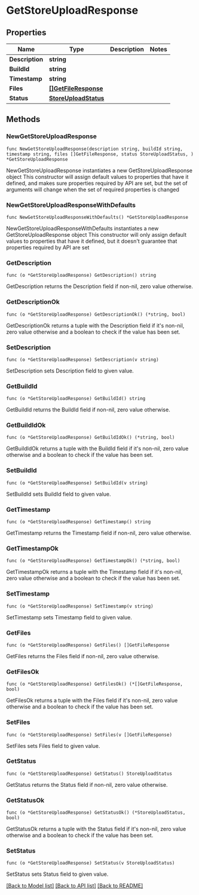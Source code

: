 # GetStoreUploadResponse

## Properties

Name | Type | Description | Notes
------------ | ------------- | ------------- | -------------
**Description** | **string** |  | 
**BuildId** | **string** |  | 
**Timestamp** | **string** |  | 
**Files** | [**[]GetFileResponse**](GetFileResponse.md) |  | 
**Status** | [**StoreUploadStatus**](StoreUploadStatus.md) |  | 

## Methods

### NewGetStoreUploadResponse

`func NewGetStoreUploadResponse(description string, buildId string, timestamp string, files []GetFileResponse, status StoreUploadStatus, ) *GetStoreUploadResponse`

NewGetStoreUploadResponse instantiates a new GetStoreUploadResponse object
This constructor will assign default values to properties that have it defined,
and makes sure properties required by API are set, but the set of arguments
will change when the set of required properties is changed

### NewGetStoreUploadResponseWithDefaults

`func NewGetStoreUploadResponseWithDefaults() *GetStoreUploadResponse`

NewGetStoreUploadResponseWithDefaults instantiates a new GetStoreUploadResponse object
This constructor will only assign default values to properties that have it defined,
but it doesn't guarantee that properties required by API are set

### GetDescription

`func (o *GetStoreUploadResponse) GetDescription() string`

GetDescription returns the Description field if non-nil, zero value otherwise.

### GetDescriptionOk

`func (o *GetStoreUploadResponse) GetDescriptionOk() (*string, bool)`

GetDescriptionOk returns a tuple with the Description field if it's non-nil, zero value otherwise
and a boolean to check if the value has been set.

### SetDescription

`func (o *GetStoreUploadResponse) SetDescription(v string)`

SetDescription sets Description field to given value.


### GetBuildId

`func (o *GetStoreUploadResponse) GetBuildId() string`

GetBuildId returns the BuildId field if non-nil, zero value otherwise.

### GetBuildIdOk

`func (o *GetStoreUploadResponse) GetBuildIdOk() (*string, bool)`

GetBuildIdOk returns a tuple with the BuildId field if it's non-nil, zero value otherwise
and a boolean to check if the value has been set.

### SetBuildId

`func (o *GetStoreUploadResponse) SetBuildId(v string)`

SetBuildId sets BuildId field to given value.


### GetTimestamp

`func (o *GetStoreUploadResponse) GetTimestamp() string`

GetTimestamp returns the Timestamp field if non-nil, zero value otherwise.

### GetTimestampOk

`func (o *GetStoreUploadResponse) GetTimestampOk() (*string, bool)`

GetTimestampOk returns a tuple with the Timestamp field if it's non-nil, zero value otherwise
and a boolean to check if the value has been set.

### SetTimestamp

`func (o *GetStoreUploadResponse) SetTimestamp(v string)`

SetTimestamp sets Timestamp field to given value.


### GetFiles

`func (o *GetStoreUploadResponse) GetFiles() []GetFileResponse`

GetFiles returns the Files field if non-nil, zero value otherwise.

### GetFilesOk

`func (o *GetStoreUploadResponse) GetFilesOk() (*[]GetFileResponse, bool)`

GetFilesOk returns a tuple with the Files field if it's non-nil, zero value otherwise
and a boolean to check if the value has been set.

### SetFiles

`func (o *GetStoreUploadResponse) SetFiles(v []GetFileResponse)`

SetFiles sets Files field to given value.


### GetStatus

`func (o *GetStoreUploadResponse) GetStatus() StoreUploadStatus`

GetStatus returns the Status field if non-nil, zero value otherwise.

### GetStatusOk

`func (o *GetStoreUploadResponse) GetStatusOk() (*StoreUploadStatus, bool)`

GetStatusOk returns a tuple with the Status field if it's non-nil, zero value otherwise
and a boolean to check if the value has been set.

### SetStatus

`func (o *GetStoreUploadResponse) SetStatus(v StoreUploadStatus)`

SetStatus sets Status field to given value.



[[Back to Model list]](../README.md#documentation-for-models) [[Back to API list]](../README.md#documentation-for-api-endpoints) [[Back to README]](../README.md)


